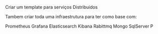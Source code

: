 Criar um template para serviços Distribuidos

Tambem criar toda uma infraestrutura para ter como base com:

Prometheus
Grafana
Elasticsearch
Kibana
Rabittmq
Mongo
SqlServer
P
